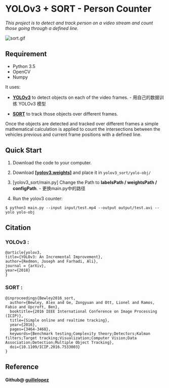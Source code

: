 # YOLOv3 + SORT - Person Counter

*This project is to detect and track person on a video stream and count those going through a defined line.*

![sort.gif](https://github.com/yehengchen/ObjectDetection/blob/master/OneStage/yolo/yolo_img/sort_1.gif)

## Requirement

* Python 3.5
* OpenCV
* Numpy

It uses:

* __[YOLOv3](https://github.com/yehengchen/ObjectDetection/tree/master/OneStage/yolo/yolov3)__ to detect objects on each of the video frames. - 用自己的数据训练 YOLOv3 模型

* __[SORT](https://github.com/abewley/sort)__ to track those objects over different frames.

Once the objects are detected and tracked over different frames a simple mathematical calculation is applied to count the intersections between the vehicles previous and current frame positions with a defined line.


## Quick Start

1. Download the code to your computer.
     
2. Download __[[yolov3.weights]](https://pjreddie.com/media/files/yolov3.weights)__ and place it in `yolov3_sort/yolo-obj/`

3. [yolov3_sort/main.py] Change the Path to __labelsPath / weightsPath / configPath__. - 更换main.py中的路径

4. Run the yolov3 counter:
```
$ python3 main.py --input input/test.mp4 --output output/test.avi --yolo yolo-obj
```

## Citation

### YOLOv3 :

    @article{yolov3,
    title={YOLOv3: An Incremental Improvement},
    author={Redmon, Joseph and Farhadi, Ali},
    journal = {arXiv},
    year={2018}
    }

### SORT :

    @inproceedings{Bewley2016_sort,
      author={Bewley, Alex and Ge, Zongyuan and Ott, Lionel and Ramos, Fabio and Upcroft, Ben},
      booktitle={2016 IEEE International Conference on Image Processing (ICIP)},
      title={Simple online and realtime tracking},
      year={2016},
      pages={3464-3468},
      keywords={Benchmark testing;Complexity theory;Detectors;Kalman filters;Target tracking;Visualization;Computer Vision;Data Association;Detection;Multiple Object Tracking},
      doi={10.1109/ICIP.2016.7533003}
    }
    
## Reference
#### Github@ [guillelopez](https://github.com/guillelopez/python-traffic-counter-with-yolo-and-sort)

